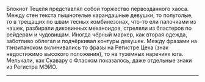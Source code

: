 Блокнот Тецеля представлял собой торжество первозданного хаоса. Между стен текста пышнотелые карандашные девушки, то полуголые, то в трещащих по швам тесных комбинезонах, что-то ели палочками из чашек, разбирали диковинных механоидов, стреляли из бластеров по рейдерам и чудовищам. Иногда чёрный маркер, как вторая одежда, заботливо облегал и подчёркивал контуры девушек. Между фразами на тэнзитанском вклинивались то фразы на Регистре Цеха (знак недостижимо высокого положения), то на туземных наречиях юга. Мелькали, как Скавару с Фласком показалось, даже отдельные знаки из Регистра МЭЙО.

***
